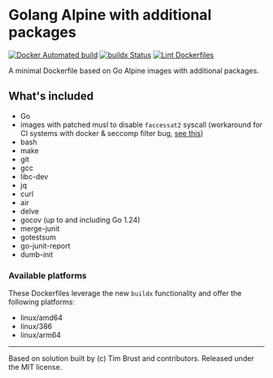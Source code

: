 # Golang Alpine with additional packages

[![Docker Automated build](https://img.shields.io/docker/automated/neur0toxine/golang-alpine.svg)](https://hub.docker.com/r/neur0toxine/golang-alpine/)
[![buildx Status](https://github.com/Neur0toxine/docker-golang-alpine/workflows/buildx/badge.svg)](https://github.com/Neur0toxine/docker-golang-alpine/actions?query=workflow%3Abuildx)
[![Lint Dockerfiles](https://github.com/Neur0toxine/docker-golang-alpine/workflows/Lint%20Dockerfiles/badge.svg)](https://github.com/Neur0toxine/docker-golang-alpine/actions?query=workflow%3A%22Lint+Dockerfiles%22)

A minimal Dockerfile based on Go Alpine images with additional packages.

## What's included

- Go
- images with patched musl to disable `faccessat2` syscall (workaround for CI systems with docker & seccomp filter bug, [see this](https://wiki.alpinelinux.org/wiki/Release_Notes_for_Alpine_3.14.0#faccessat2))
- bash
- make
- git
- gcc
- libc-dev
- jq
- curl
- air
- delve
- gocov (up to and including Go 1.24)
- merge-junit
- gotestsum
- go-junit-report
- dumb-init

### Available platforms

These Dockerfiles leverage the new `buildx` functionality and offer the following platforms:

- linux/amd64
- linux/386
- linux/arm64

---

Based on solution built by (c) Tim Brust and contributors. Released under the MIT license.
